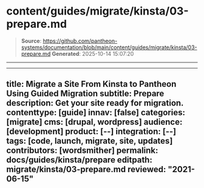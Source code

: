 # content/guides/migrate/kinsta/03-prepare.md

> **Source**: https://github.com/pantheon-systems/documentation/blob/main/content/guides/migrate/kinsta/03-prepare.md
> **Generated**: 2025-10-14 15:07:20

---

---
title: Migrate a Site From Kinsta to Pantheon Using Guided Migration
subtitle: Prepare
description: Get your site ready for migration.
contenttype: [guide]
innav: [false]
categories: [migrate]
cms: [drupal, wordpress]
audience: [development]
product: [--]
integration: [--]
tags: [code, launch, migrate, site, updates]
contributors: [wordsmither]
permalink: docs/guides/kinsta/prepare
editpath: migrate/kinsta/03-prepare.md
reviewed: "2021-06-15"
---

<Partial file="migrate/prepare.md" />
